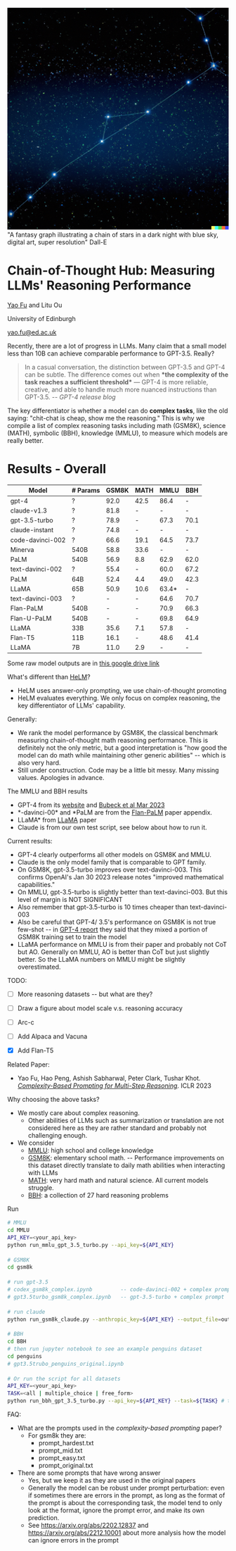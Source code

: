 
![Title](resources/title.png)
"A fantasy graph illustrating a chain of stars in a dark night with blue sky, digital art, super resolution" Dall-E


# Chain-of-Thought Hub: Measuring LLMs' Reasoning Performance

[Yao Fu](https://franxyao.github.io/) and Litu Ou

University of Edinburgh

yao.fu@ed.ac.uk

Recently, there are a lot of progress in LLMs. Many claim that a small model less than 10B can achieve comparable performance to GPT-3.5. Really? 

> In a casual conversation, the distinction between GPT-3.5 and GPT-4 can be subtle. The difference comes out when **\*the complexity of the task reaches a sufficient threshold\*** — GPT-4 is more reliable, creative, and able to handle much more nuanced instructions than GPT-3.5.  --  *GPT-4 release blog*

The key differentiator is whether a model can do **complex tasks**, like the old saying: "chit-chat is cheap, show me the reasoning." This is why we compile a list of complex reasoning tasks including math (GSM8K), science (MATH), symbolic (BBH), knowledge (MMLU), to measure which models are really better. 




# Results - Overall

| Model            | \# Params | GSM8K | MATH | MMLU | BBH  | 
| ----             | --------- | ----- | ---- | ---- | ---  | 
| gpt-4            | ?         | 92.0  | 42.5 | 86.4 | -    | 
| claude-v1.3      | ?         | 81.8  | -    | -    | -    |
| gpt-3.5-turbo    | ?         | 78.9  | -    | 67.3 | 70.1 | 
| claude-instant   | ?         | 74.8  | -    | -    | -    |
| code-davinci-002 | ?         | 66.6  | 19.1 | 64.5 | 73.7 | 
| Minerva          | 540B      | 58.8  | 33.6 | -    | -    | 
| PaLM             | 540B      | 56.9  | 8.8  | 62.9 | 62.0 |
| text-davinci-002 | ?         | 55.4  | -    | 60.0 | 67.2 |
| PaLM             | 64B       | 52.4  | 4.4  | 49.0 | 42.3 |
| LLaMA            | 65B       | 50.9  | 10.6 | 63.4\* | -  |
| text-davinci-003 | ?         | -     | -    | 64.6 | 70.7 | 
| Flan-PaLM        | 540B      | -     | -    | 70.9 | 66.3 | 
| Flan-U-PaLM      | 540B      | -     | -    | 69.8 | 64.9 | 
| LLaMA            | 33B       | 35.6  | 7.1  | 57.8 | -    |
| Flan-T5          | 11B       | 16.1  | -    | 48.6 | 41.4 |
| LLaMA            | 7B        | 11.0  | 2.9  | -    | -    |

Some raw model outputs are in [this google drive link](https://drive.google.com/drive/folders/18Qz7AbSjUFqpa3uSkwG40riVXqjQl_pp)

What's different than [HeLM](https://crfm.stanford.edu/helm/latest/)? 
* HeLM uses answer-only prompting, we use chain-of-thought promoting
* HeLM evaluates everything. We only focus on complex reasoning, the key differentiator of LLMs' capability. 

Generally: 
* We rank the model performance by GSM8K, the classical benchmark measuring chain-of-thought math reasoning performance. This is definitely not the only metric, but a good interpretation is "how good the model can do math while maintaining other generic abilities" -- which is also very hard.
* Still under construction. Code may be a little bit messy. Many missing values. Apologies in advance. 

The MMLU and BBH results
* GPT-4 from its [website](https://openai.com/research/gpt-4) and [Bubeck et al Mar 2023](https://arxiv.org/abs/2303.12712)
* \*-davinci-00\* and \*PaLM are from the [Flan-PaLM](https://arxiv.org/abs/2210.11416) paper appendix. 
* LLaMA\* from [LLaMA](https://research.facebook.com/publications/llama-open-and-efficient-foundation-language-models/) paper
* Claude is from our own test script, see below about how to run it.

Current results:
* GPT-4 clearly outperforms all other models on GSM8K and MMLU.
* Claude is the only model family that is comparable to GPT family. 
* On GSM8K, gpt-3.5-turbo improves over text-davinci-003. This confirms OpenAI's Jan 30 2023 release notes "improved mathematical capabilities."
* On MMLU, gpt-3.5-turbo is slightly better than text-davinci-003. But this level of margin is NOT SIGNIFICANT
* Also remember that gpt-3.5-turbo is 10 times cheaper than text-davinci-003
* Also be careful that GPT-4/ 3.5's performance on GSM8K is not true few-shot -- in [GPT-4 report](https://cdn.openai.com/papers/gpt-4.pdf) they said that they mixed a portion of GSM8K training set to train the model
* LLaMA performance on MMLU is from their paper and probably not CoT but AO. Generally on MMLU, AO is better than CoT but just slightly better. So the LLaMA numbers on MMLU might be slightly overestimated.

TODO:
* [ ] More reasoning datasets -- but what are they? 
* [ ] Draw a figure about model scale v.s. reasoning accuracy 
* [ ] Arc-c
* [ ] Add Alpaca and Vacuna 
* [x] Add Flan-T5


Related Paper:
* Yao Fu, Hao Peng, Ashish Sabharwal, Peter Clark, Tushar Khot. [_Complexity-Based Prompting for Multi-Step Reasoning_](https://arxiv.org/abs/2210.00720). ICLR 2023



Why choosing the above tasks? 
* We mostly care about complex reasoning. 
  * Other abilities of LLMs such as summarization or translation are not considered here as they are rather standard and probably not challenging enough. 
* We consider
  * [MMLU](https://arxiv.org/abs/2210.11416): high school and college knowledge
  * [GSM8K](https://arxiv.org/abs/2201.11903): elementary school math. -- Performance improvements on this dataset directly translate to daily math abilities when interacting with LLMs
  * [MATH](https://arxiv.org/abs/2206.14858): very hard math and natural science. All current models struggle. 
  * [BBH](https://arxiv.org/abs/2210.09261): a collection of 27 hard reasoning problems


Run 
```sh
# MMLU
cd MMLU
API_KEY=<your_api_key>
python run_mmlu_gpt_3.5_turbo.py --api_key=${API_KEY}

# GSM8K
cd gsm8k 

# run gpt-3.5
# codex_gsm8k_complex.ipynb         -- code-davinci-002 + complex prompt
# gpt3.5turbo_gsm8k_complex.ipynb   -- gpt-3.5-turbo + complex prompt

# run claude
python run_gsm8k_claude.py --anthropic_key=${API_KEY} --output_file=outputs/gsm8k_claude_test.txt

# BBH
cd BBH
# then run jupyter notebook to see an example penguins dataset
cd penguins
# gpt3.5trubo_penguins_original.ipynb

# Or run the script for all datasets
API_KEY=<your_api_key>
TASK=<all | multiple_choice | free_form>
python run_bbh_gpt_3.5_turbo.py --api_key=${API_KEY} --task=${TASK} # task=all by default
```

FAQ:
* What are the prompts used in the _complexity-based prompting_ paper?
  * For gsm8k they are: 
    * prompt_hardest.txt
    * prompt_mid.txt 
    * prompt_easy.txt
    * prompt_original.txt
* There are some prompts that have wrong answer
  * Yes, but we keep it as they are used in the original papers
  * Generally the model can be robust under prompt perturbation: even if sometimes there are errors in the prompt, as long as the format of the prompt is about the corresponding task, the model tend to only look at the format, ignore the prompt error, and make its own prediction. 
  * See https://arxiv.org/abs/2202.12837 and https://arxiv.org/abs/2212.10001 about more analysis how the model can ignore errors in the prompt

